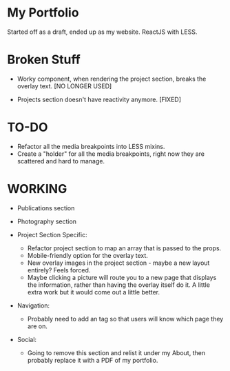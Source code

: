 # My Portfolio

Started off as a draft, ended up as my website. ReactJS with LESS.

# Broken Stuff

- Worky component, when rendering the project section, breaks the overlay text. [NO LONGER USED]

- Projects section doesn't have reactivity anymore. [FIXED]

# TO-DO

- Refactor all the media breakpoints into LESS mixins.
- Create a "holder" for all the media breakpoints, right now they are scattered and hard to manage.

# WORKING

- Publications section
- Photography section

- Project Section Specific:

  - Refactor project section to map an array that is passed to the props.
  - Mobile-friendly option for the overlay text.
  - New overlay images in the project section - maybe a new layout entirely? Feels forced.
  - Maybe clicking a picture will route you to a new page that displays the information, rather than having the overlay itself do it. A little extra work but it would come out a little better.

- Navigation:

  - Probably need to add an <active> tag so that users will know which page they are on.

- Social:
  - Going to remove this section and relist it under my About, then probably replace it with a PDF of my portfolio.
